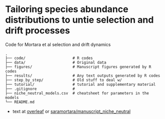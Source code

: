 # Tailoring species abundance distributions to untie selection and drift processes

Code for Mortara et al selection and drift dynamics

    .
    ├── code/                     # R codes
    ├── data/                     # Original data
    ├── figures/                  # Manuscript figures generated by R codes
    ├── results/                  # Any text outputs generated by R codes
    ├── step_by_step/             # Old stuff to deal w/
    ├── tutorial/                 # tutorial and supplementary material
    ├── .gitignore                # 
    ├── niche_neutral_models.csv  # cheatsheet for parameters in the models 
    └── README.md

- text at [overleaf](https://www.overleaf.com/project/5d1d047e8ca02e5f56d3d212) or [saramortara/manuscript_niche_neutral](https://github.com/saramortara/manuscript_niche_neutral)

